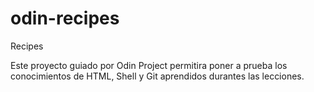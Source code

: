 # odin-recipes
Recipes

Este proyecto guiado por Odin Project permitira poner a prueba los
conocimientos de HTML, Shell y Git aprendidos durantes las 
lecciones.

